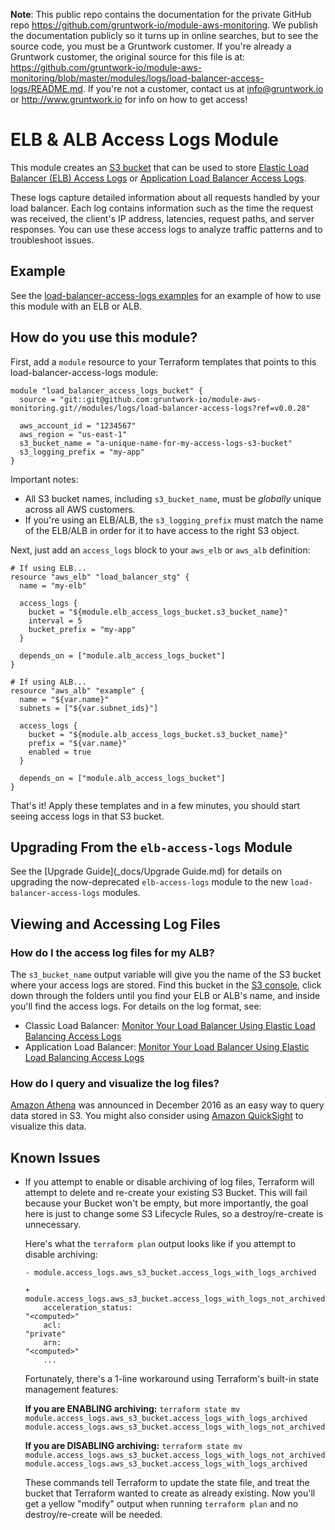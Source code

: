 **Note**: This public repo contains the documentation for the private GitHub repo <https://github.com/gruntwork-io/module-aws-monitoring>.
We publish the documentation publicly so it turns up in online searches, but to see the source code, you must be a Gruntwork customer.
If you're already a Gruntwork customer, the original source for this file is at: <https://github.com/gruntwork-io/module-aws-monitoring/blob/master/modules/logs/load-balancer-access-logs/README.md>.
If you're not a customer, contact us at <info@gruntwork.io> or <http://www.gruntwork.io> for info on how to get access!

# ELB & ALB Access Logs Module

This module creates an [S3 bucket](https://aws.amazon.com/s3/) that can be used to store [Elastic Load Balancer (ELB)
Access Logs](http://docs.aws.amazon.com/ElasticLoadBalancing/latest/DeveloperGuide/access-log-collection.html) or 
[Application Load Balancer Access Logs](http://docs.aws.amazon.com/elasticloadbalancing/latest/application/load-balancer-access-logs.html). 

These logs capture detailed information about all requests handled by your load balancer. Each log contains information 
such as the time the request was received, the client's IP address, latencies, request paths, and server responses. You 
can use these access logs to analyze traffic patterns and to troubleshoot issues.

## Example

See the [load-balancer-access-logs examples](/examples/load-balancer-access-logs) for an example of how to use this 
module with an ELB or ALB.

## How do you use this module?

First, add a `module` resource to your Terraform templates that points to this load-balancer-access-logs module:

```hcl
module "load_balancer_access_logs_bucket" {
  source = "git::git@github.com:gruntwork-io/module-aws-monitoring.git//modules/logs/load-balancer-access-logs?ref=v0.0.28"

  aws_account_id = "1234567"
  aws_region = "us-east-1"
  s3_bucket_name = "a-unique-name-for-my-access-logs-s3-bucket"
  s3_logging_prefix = "my-app"
}
```

Important notes:

* All S3 bucket names, including `s3_bucket_name`, must be *globally* unique across all AWS customers. 
* If you're using an ELB/ALB, the `s3_logging_prefix` must match the name of the ELB/ALB in order for it to have access to the right S3 object. 

Next, just add an `access_logs` block to your `aws_elb` or `aws_alb` definition:

```hcl
# If using ELB...
resource "aws_elb" "load_balancer_stg" {
  name = "my-elb"

  access_logs {
    bucket = "${module.elb_access_logs_bucket.s3_bucket_name}"
    interval = 5
    bucket_prefix = "my-app"
  }
  
  depends_on = ["module.alb_access_logs_bucket"]
}

# If using ALB...
resource "aws_alb" "example" {
  name = "${var.name}"
  subnets = ["${var.subnet_ids}"]

  access_logs {
    bucket = "${module.alb_access_logs_bucket.s3_bucket_name}"
    prefix = "${var.name}"
    enabled = true
  }
  
  depends_on = ["module.alb_access_logs_bucket"]
}
```

That's it! Apply these templates and in a few minutes, you should start seeing access logs in that S3 bucket.

## Upgrading From the `elb-access-logs` Module

See the [Upgrade Guide](_docs/Upgrade Guide.md) for details on upgrading the now-deprecated `elb-access-logs` module to 
the new `load-balancer-access-logs` modules.

## Viewing and Accessing Log Files

### How do I the access log files for my ALB?

The `s3_bucket_name` output variable will give you the name of the S3 bucket where your access logs are
stored. Find this bucket in the [S3 console](https://console.aws.amazon.com/s3/home), click down through the folders
until you find your ELB or ALB's name, and inside you'll find the access logs. For details on the log format, see:

  - Classic Load Balancer: [Monitor Your Load Balancer Using Elastic Load Balancing Access Logs](http://docs.aws.amazon.com/ElasticLoadBalancing/latest/DeveloperGuide/access-log-collection.html)
  - Application Load Balancer: [Monitor Your Load Balancer Using Elastic Load Balancing Access Logs](http://docs.aws.amazon.com/elasticloadbalancing/latest/application/load-balancer-access-logs.html)

### How do I query and visualize the log files?

[Amazon Athena](http://docs.aws.amazon.com/athena/latest/ug/what-is.html) was announced in December 2016 as an easy way 
to query data stored in S3. You might also consider using [Amazon QuickSight](https://quicksight.aws/) to visualize this 
data.

## Known Issues

- If you attempt to enable or disable archiving of log files, Terraform will attempt to delete and re-create your existing S3
  Bucket. This will fail because your Bucket won't be empty, but more importantly, the goal here is just to change some S3
  Lifecycle Rules, so a destroy/re-create is unnecessary.
  
  Here's what the `terraform plan` output looks like if you attempt to disable archiving:
  
  ```
  - module.access_logs.aws_s3_bucket.access_logs_with_logs_archived
  
  + module.access_logs.aws_s3_bucket.access_logs_with_logs_not_archived
      acceleration_status:                                                 "<computed>"
      acl:                                                                 "private"
      arn:                                                                 "<computed>"
      ...
  ```
  
  Fortunately, there's a 1-line workaround using Terraform's built-in state management features:
  
  **If you are ENABLING archiving:** `terraform state mv module.access_logs.aws_s3_bucket.access_logs_with_logs_archived module.access_logs.aws_s3_bucket.access_logs_with_logs_not_archived`
  
  **If you are DISABLING archiving:** `terraform state mv module.access_logs.aws_s3_bucket.access_logs_with_logs_not_archived module.access_logs.aws_s3_bucket.access_logs_with_logs_archived`
  
  These commands tell Terraform to update the state file, and treat the bucket that Terraform wanted to create as already 
  existing. Now you'll get a yellow "modify" output when running `terraform plan` and no destroy/re-create will be needed.
 
